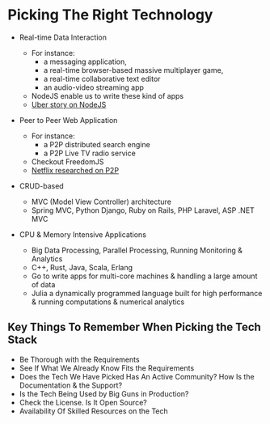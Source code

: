 # Picking The Right Technology

- Real-time Data Interaction
  - For instance:
    - a messaging application,
    - a real-time browser-based massive multiplayer game,
    - a real-time collaborative text editor
    - an audio-video streaming app
  - NodeJS enable us to write these kind of apps
  - [Uber story on NodeJS](https://eng.uber.com/uber-tech-stack-part-two/)

- Peer to Peer Web Application
  - For instance:
    - a P2P distributed search engine
    - a P2P Live TV radio service
  - Checkout FreedomJS
  - [Netflix researched on P2P](https://arstechnica.com/information-technology/2014/04/netflix-researching-large-scale-peer-to-peer-technology-for-streaming/)

- CRUD-based
  - MVC (Model View Controller) architecture
  - Spring MVC, Python Django, Ruby on Rails, PHP Laravel, ASP .NET MVC

- CPU & Memory Intensive Applications
  - Big Data Processing, Parallel Processing, Running Monitoring & Analytics
  - C++, Rust, Java, Scala, Erlang
  - Go to write apps for multi-core machines & handling a large amount of data
  - Julia a dynamically programmed language built for high performance & running computations & numerical analytics

## Key Things To Remember When Picking the Tech Stack

- Be Thorough with the Requirements
- See If What We Already Know Fits the Requirements
- Does the Tech We Have Picked Has An Active Community? How Is the Documentation & the Support?
- Is the Tech Being Used by Big Guns in Production?
- Check the License. Is It Open Source?
- Availability Of Skilled Resources on the Tech
